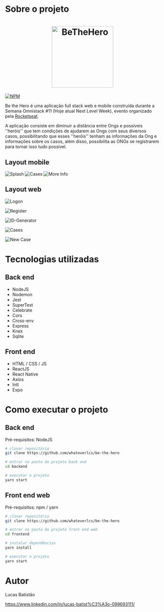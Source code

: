 # Sobre o projeto

<h1 align="center">
    <img alt="BeTheHero" title="#Logo" src="https://github.com/whateverlcs/be-the-hero/blob/master/frontend/src/assets/logo.svg" width="200px" />
</h1>

[![NPM](https://img.shields.io/npm/l/react)](https://github.com/whateverlcs/be-the-hero/blob/master/LICENSE) 

Be the Hero é uma aplicação full stack web e mobile construída durante a Semana Omnistack #11 (Hoje atual Next Level Week), evento organizado pela [Rocketseat](https://rocketseat.com.br/ "Site da Rocketseat").

A aplicação consiste em diminuir a distância entre Ongs e possíveis ''heróis'' que tem condições de ajudarem as Ongs com seus diversos casos, possibilitando que esses ''heróis'' tenham as informações da Ong e informações sobre os casos, além disso, possibilita as ONGs se registrarem para tornar isso tudo possível.

## Layout mobile
![Splash](https://github.com/whateverlcs/be-the-hero/blob/master/assets/splash.png) 
![Cases](https://github.com/whateverlcs/be-the-hero/blob/master/assets/cases-mobile.png) 
![More Info](https://github.com/whateverlcs/be-the-hero/blob/master/assets/more-info-cases.png)

## Layout web
![Logon](https://github.com/whateverlcs/be-the-hero/blob/master/assets/logon.png)

![Register](https://github.com/whateverlcs/be-the-hero/blob/master/assets/register.png)

![ID-Generator](https://github.com/whateverlcs/be-the-hero/blob/master/assets/id-generator.png)

![Cases](https://github.com/whateverlcs/be-the-hero/blob/master/assets/cases.png)

![New Case](https://github.com/whateverlcs/be-the-hero/blob/master/assets/new-case.png)

# Tecnologias utilizadas
## Back end
- NodeJS
- Nodemon
- Jest
- SuperTest
- Celebrate
- Cors
- Cross-env
- Express
- Knex
- Sqlite
## Front end
- HTML / CSS / JS
- ReactJS
- React Native
- Axios
- Intl
- Expo

# Como executar o projeto

## Back end
Pré-requisitos: NodeJS

```bash
# clonar repositório
git clone https://github.com/whateverlcs/be-the-hero

# entrar na pasta do projeto back end
cd backend

# executar o projeto
yarn start
```

## Front end web
Pré-requisitos: npm / yarn

```bash
# clonar repositório
git clone https://github.com/whateverlcs/be-the-hero

# entrar na pasta do projeto front end web
cd frontend

# instalar dependências
yarn install

# executar o projeto
yarn start
```

# Autor

Lucas Batistão

https://www.linkedin.com/in/lucas-batist%C3%A3o-099693111/

